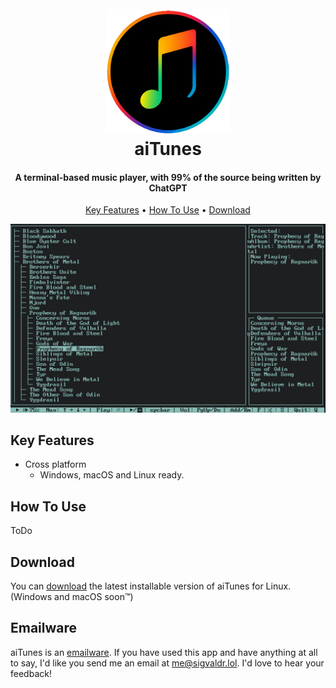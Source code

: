 <h1 align="center">
  <br>
  <img src="https://raw.githubusercontent.com/sigvaldr/aitunes/refs/heads/master/img/logo.png" alt="aiTunes" width="200">
  <br>
  aiTunes
  <br>
</h1>

<h4 align="center">A terminal-based music player, with 99% of the source being written by ChatGPT</h4>

<!-- <p align="center">
  <a href="https://badge.fury.io/js/electron-markdownify">
    <img src="https://badge.fury.io/js/electron-markdownify.svg"
         alt="Gitter">
  </a>
  <a href="https://gitter.im/amitmerchant1990/electron-markdownify"><img src="https://badges.gitter.im/amitmerchant1990/electron-markdownify.svg"></a>
  <a href="https://saythanks.io/to/bullredeyes@gmail.com">
      <img src="https://img.shields.io/badge/SayThanks.io-%E2%98%BC-1EAEDB.svg">
  </a>
  <a href="https://www.paypal.me/AmitMerchant">
    <img src="https://img.shields.io/badge/$-donate-ff69b4.svg?maxAge=2592000&amp;style=flat">
  </a>
</p> -->

<p align="center">
  <a href="#key-features">Key Features</a> •
  <a href="#how-to-use">How To Use</a> •
  <a href="#download">Download</a>
</p>

![screenshot](https://raw.githubusercontent.com/sigvaldr/aitunes/refs/heads/master/img/screenshot.png)

## Key Features

- Cross platform
  - Windows, macOS and Linux ready.

## How To Use

ToDo

## Download

You can [download](https://github.com/sigvaldr/aitunes/releases/) the latest installable version of aiTunes for Linux. (Windows and macOS soon™️)

## Emailware

aiTunes is an [emailware](https://en.wiktionary.org/wiki/emailware). If you have used this app and have anything at all to say, I'd like you send me an email at <me@sigvaldr.lol>. I'd love to hear your feedback!
